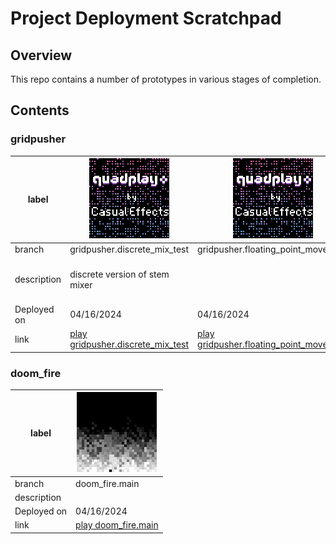 # Project Deployment Scratchpad

## Overview

This repo contains a number of prototypes in various stages of completion.

## Contents


### gridpusher
|label|[![gridpusher.gridpusher.discrete_mix_test](gridpusher.gridpusher.discrete_mix_test/label128.png)](https://morgan3d.github.io/quadplay/console/quadplay.html?game=https://ssteinbach.github.io/btw_deploy_test/gridpusher.gridpusher.discrete_mix_test/gridpusher.game.json)|[![gridpusher.gridpusher.floating_point_movement](gridpusher.gridpusher.floating_point_movement/label128.png)](https://morgan3d.github.io/quadplay/console/quadplay.html?game=https://ssteinbach.github.io/btw_deploy_test/gridpusher.gridpusher.floating_point_movement/gridpusher.game.json)|[![gridpusher.gridpusher.main](gridpusher.gridpusher.main/label128.png)](https://morgan3d.github.io/quadplay/console/quadplay.html?game=https://ssteinbach.github.io/btw_deploy_test/gridpusher.gridpusher.main/gridpusher.game.json)|[![gridpusher.main.discrete](gridpusher.main.discrete/label128.png)](https://morgan3d.github.io/quadplay/console/quadplay.html?game=https://ssteinbach.github.io/btw_deploy_test/gridpusher.main.discrete/gridpusher.game.json)|[![gridpusher.gridpusher.float_music_mix_test](gridpusher.gridpusher.float_music_mix_test/label128.png)](https://morgan3d.github.io/quadplay/console/quadplay.html?game=https://ssteinbach.github.io/btw_deploy_test/gridpusher.gridpusher.float_music_mix_test/gridpusher.game.json)|
|-|-----|-----|-----|-----|-----|
|branch|gridpusher.discrete_mix_test|gridpusher.floating_point_movement|gridpusher.main|main.discrete|gridpusher.float_music_mix_test|
|description|discrete version of stem mixer||main development branch for gridpusher||Floating point music mixing test - move aroudn the circles and hear stems fade in and out|
|Deployed on|04/16/2024|04/16/2024|04/16/2024|04/16/2024|04/16/2024|
|link|[play gridpusher.discrete_mix_test](https://morgan3d.github.io/quadplay/console/quadplay.html?game=https://ssteinbach.github.io/btw_deploy_test/gridpusher.gridpusher.discrete_mix_test/gridpusher.game.json)|[play gridpusher.floating_point_movement](https://morgan3d.github.io/quadplay/console/quadplay.html?game=https://ssteinbach.github.io/btw_deploy_test/gridpusher.gridpusher.floating_point_movement/gridpusher.game.json)|[play gridpusher.main](https://morgan3d.github.io/quadplay/console/quadplay.html?game=https://ssteinbach.github.io/btw_deploy_test/gridpusher.gridpusher.main/gridpusher.game.json)|[play main.discrete](https://morgan3d.github.io/quadplay/console/quadplay.html?game=https://ssteinbach.github.io/btw_deploy_test/gridpusher.main.discrete/gridpusher.game.json)|[play gridpusher.float_music_mix_test](https://morgan3d.github.io/quadplay/console/quadplay.html?game=https://ssteinbach.github.io/btw_deploy_test/gridpusher.gridpusher.float_music_mix_test/gridpusher.game.json)|

### doom_fire
|label|[![doom_fire.doom_fire.main](doom_fire.doom_fire.main/label128.png)](https://morgan3d.github.io/quadplay/console/quadplay.html?game=https://ssteinbach.github.io/btw_deploy_test/doom_fire.doom_fire.main/doom_fire.game.json)|
|-|-----|
|branch|doom_fire.main|
|description||
|Deployed on|04/16/2024|
|link|[play doom_fire.main](https://morgan3d.github.io/quadplay/console/quadplay.html?game=https://ssteinbach.github.io/btw_deploy_test/doom_fire.doom_fire.main/doom_fire.game.json)|

